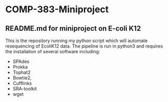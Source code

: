 # COMP-383-Miniproject
## README.md for miniproject on E-coli K12

This is the repository running my python script which will automate resequencing of EcoliK12 data. The pipeline is run in python3 and requires the installation of several software including: 
* SPAdes
* Prokka
* Tophat2 
* Bowtie2, 
* Cufflinks 
* SRA-toolkit
* wget
